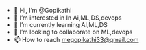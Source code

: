 - 👋 Hi, I’m @Gopikathi
- 👀 I’m interested in In Ai,ML,DS,devops
- 🌱 I’m currently learning AI,ML,DS
- 💞️ I’m looking to collaborate on ML,devops
- 📫 How to reach megopikathi33@gmail.com

<!---
Gopikathi/Gopikathi is a ✨ special ✨ repository because its `README.md` (this file) appears on your GitHub profile.
You can click the Preview link to take a look at your changes.
--->
